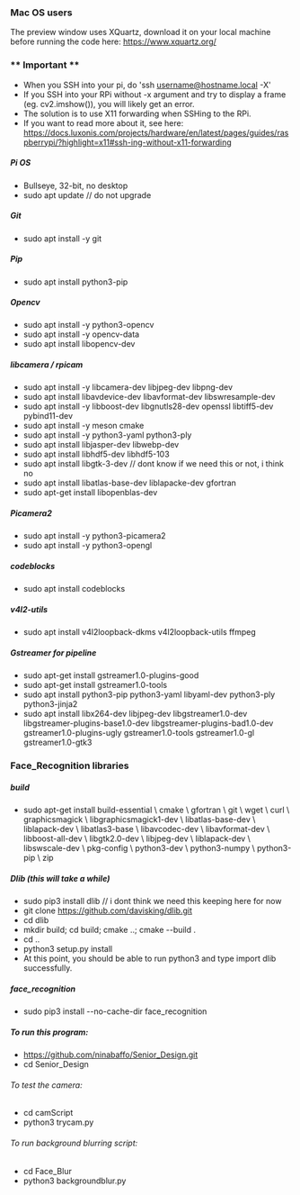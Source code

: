 ### Mac OS users
The preview window uses XQuartz, download it on your local machine before running the code here: https://www.xquartz.org/

### ** Important **
- When you SSH into your pi, do 'ssh username@hostname.local -X' 
- If you SSH into your RPi without -x argument and try to display a frame (eg. cv2.imshow()), you will likely get an error. 
- The solution is to use X11 forwarding when SSHing to the RPi.
- If you want to read more about it, see here: https://docs.luxonis.com/projects/hardware/en/latest/pages/guides/raspberrypi/?highlight=x11#ssh-ing-without-x11-forwarding

##### Pi OS
- Bullseye, 32-bit, no desktop
- sudo apt update                    // do not upgrade 

##### Git
- sudo apt install -y git

##### Pip
- sudo apt install python3-pip

##### Opencv
- sudo apt install -y python3-opencv
- sudo apt install -y opencv-data
- sudo apt install libopencv-dev

##### libcamera / rpicam
- sudo apt install -y libcamera-dev libjpeg-dev libpng-dev
- sudo apt install libavdevice-dev libavformat-dev libswresample-dev
- sudo apt install -y libboost-dev libgnutls28-dev openssl libtiff5-dev pybind11-dev
- sudo apt install -y meson cmake
- sudo apt install -y python3-yaml python3-ply
- sudo apt install libjasper-dev libwebp-dev
- sudo apt install libhdf5-dev libhdf5-103
- sudo apt install libgtk-3-dev       // dont know if we need this or not, i think no
- sudo apt install libatlas-base-dev liblapacke-dev gfortran
- sudo apt-get install libopenblas-dev

##### Picamera2 
- sudo apt install -y python3-picamera2
- sudo apt install -y python3-opengl

##### codeblocks 
- sudo apt install codeblocks

#####  v4l2-utils 
- sudo apt install v4l2loopback-dkms v4l2loopback-utils ffmpeg

##### Gstreamer for pipeline
- sudo apt-get install gstreamer1.0-plugins-good
- sudo apt-get install gstreamer1.0-tools
- sudo apt install python3-pip python3-yaml libyaml-dev python3-ply python3-jinja2
- sudo apt install libx264-dev libjpeg-dev libgstreamer1.0-dev libgstreamer-plugins-base1.0-dev libgstreamer-plugins-bad1.0-dev gstreamer1.0-plugins-ugly gstreamer1.0-tools gstreamer1.0-gl gstreamer1.0-gtk3

### Face_Recognition libraries 

##### build
- sudo apt-get install build-essential \ cmake \ gfortran \ git \ wget \ curl \ graphicsmagick \ libgraphicsmagick1-dev \ libatlas-base-dev \ liblapack-dev \ libatlas3-base \ libavcodec-dev \ libavformat-dev \ libboost-all-dev \ libgtk2.0-dev \ libjpeg-dev \ liblapack-dev \ libswscale-dev \ pkg-config \ python3-dev \ python3-numpy \ python3-pip \ zip

##### Dlib (this will take a while)
- sudo pip3 install dlib       // i dont think we need this keeping here for now
- git clone https://github.com/davisking/dlib.git
- cd dlib
- mkdir build; cd build; cmake ..; cmake --build .
- cd ..
- python3 setup.py install
- At this point, you should be able to run python3 and type import dlib successfully.

##### face_recognition
- sudo pip3 install --no-cache-dir face_recognition

##### To run this program: 
- https://github.com/ninabaffo/Senior_Design.git
- cd Senior_Design
###### To test the camera:
- cd camScript
- python3 trycam.py
###### To run background blurring script:
- cd Face_Blur
- python3 backgroundblur.py
